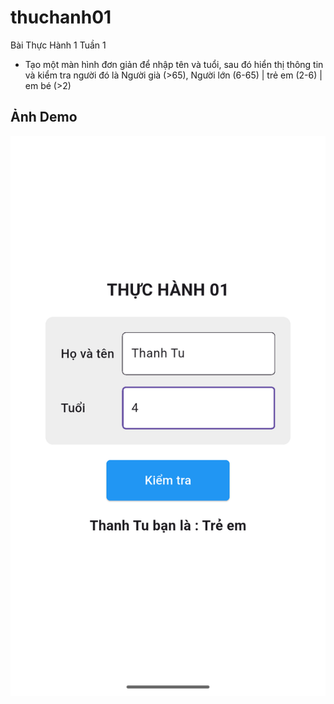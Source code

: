 # thuchanh01

Bài Thực Hành 1 Tuần 1
- Tạo một màn hình đơn giản để nhập tên và tuổi, sau đó hiển thị thông tin và kiểm tra người đó là Người già (>65), Người lớn (6-65) | trẻ em (2-6) | em bé (>2)

## Ảnh Demo
![Ảnh Demo](./assets/demo.png)
